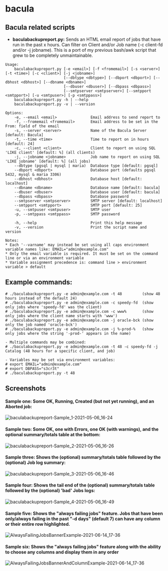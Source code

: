 # bacula
## Bacula related scripts

- **baculabackupreport.py:** Sends an HTML email report of jobs that have run in the past x hours. Can filter on Client and/or Job name (-c client-fd and/or -j jobname). This is a port of my previous bash/awk script that grew to be completely unmaintainable.

```
Usage:
    baculabackupreport.py [-e <email>] [-f <fromemail>] [-s <server>] [-t <time>] [-c <client>] [-j <jobname>]
                          [--dbtype <dbtype>] [--dbport <dbport>] [--dbhost <dbhost>] [--dbname <dbname>]
                          [--dbuser <dbuser>] [--dbpass <dbpass>]
                          [--smtpserver <smtpserver>] [--smtpport <smtpport>] [-u <smtpuser>] [-p <smtppass>]
    baculabackupreport.py -h | --help
    baculabackupreport.py -v | --version

Options:
    -e, --email <email>               Email address to send report to
    -f, --fromemail <fromemail>       Email address to be set in the From: field of the email
    -s, --server <server>             Name of the Bacula Server [default: Bacula]
    -t, --time <time>                 Time to report on in hours [default: 24]
    -c, --client <client>             Client to report on using SQL 'LIKE client' [default: %] (all clients)
    -j, --jobname <jobname>           Job name to report on using SQL 'LIKE jobname' [default: %] (all jobs)
    --dbtype (pgsql | mysql | maria)  Database type [default: pgsql]
    --dbport <dbport>                 Database port (defaults pgsql 5432, mysql & maria 3306)
    --dbhost <dbhost>                 Database host [default: localhost]
    --dbname <dbname>                 Database name [default: bacula]
    --dbuser <dbuser>                 Database user [default: bacula]
    --dbpass <dbpass>                 Database password
    --smtpserver <smtpserver>         SMTP server [default: localhost]
    --smtpport <smtpport>             SMTP port [default: 25]
    -u, --smtpuser <smtpuser>         SMTP user
    -p, --smtppass <smtppass>         SMTP password

    -h, --help                        Print this help message
    -v, --version                     Print the script name and version

Notes:
* Each '--varname' may instead be set using all caps environment variable names like: EMAIL="admin@example.com"
* Only the email variable is required. It must be set on the command line or via an environment variable
* Variable assignment precedence is: command line > environment variable > default

```
## Example commands:
```
# ./baculabackupreport.py -e admin@example.com -t 48         (show 48 hours instead of the default 24)
# ./baculabackupreport.py -e admin@example.com -c speedy-fd  (show only jobs where 'speedy-fd' was the client)
# ./baculabackupreport.py -e admin@example.com -c www%       (show only jobs where the client name starts with 'www')
# ./baculabackupreport.py -e admin@example.com -j oracle-bck (show only the job named 'oracle-bck')
# ./baculabackupreport.py -e admin@example.com -j %-prod-%   (show only jobs where the string '-prod-' appears in the name)

- Multiple commands may be combined:
# ./baculabackupreport.py -e admin@example.com -t 48 -c speedy-fd -j Catalog (48 hours for a specific client, and job)

- Variables may be set via environment variables:
# export EMAIL="admin@example.com"
# export DBPASS="s3cr3t"
# ./baculabackupreport.py -t 48
```

## Screenshots
#### Sample one: Some OK, Running, Created (but not yet running), and an Aborted job:
![baculabackupreport-Sample_1-2021-05-06_16-24](https://user-images.githubusercontent.com/108133/117374013-9a745580-ae89-11eb-9d39-8b5faf884338.png)

#### Sample two: Some OK, one with Errors, one OK (with warnings), and the optional summary/totals table at the bottom:
![baculabackupreport-Sample_2-2021-05-06_16-26](https://user-images.githubusercontent.com/108133/117374273-15d60700-ae8a-11eb-97b8-7a02b0f41399.png)

#### Sample three: Shows the (optional) summary/totals table followed by the (optional) Job log summary:
![baculabackupreport-Sample_3-2021-05-06_16-46](https://user-images.githubusercontent.com/108133/117374706-dd82f880-ae8a-11eb-8220-00edb1c4081a.png)

#### Sample four: Shows the tail end of the (optional) summary/totals table followed by the (optional) 'bad' Jobs logs:
![baculabackupreport-Sample_4-2021-05-06_16-49](https://user-images.githubusercontent.com/108133/117374978-65690280-ae8b-11eb-8b8a-3e7b82a1f0f7.png)

#### Sample five: Shows the "always failing jobs" feature. Jobs that have been only/always failing in the past "-d days" (default 7) can have any column or their entire row  highlighted.
![AlwaysFailingJobsBannerExample-2021-06-14_17-36](https://user-images.githubusercontent.com/108133/121972471-6f0e4180-cd38-11eb-8a42-3fdfe0d90f19.png)

#### Sample six: Shows the "always failing jobs" feature along with the ability to choose any columns and display them in any order
![AlwaysFailingJobsBannerAndColumnExample-2021-06-14_17-36](https://user-images.githubusercontent.com/108133/121972574-a67cee00-cd38-11eb-9266-b7b9617d8eab.png)

